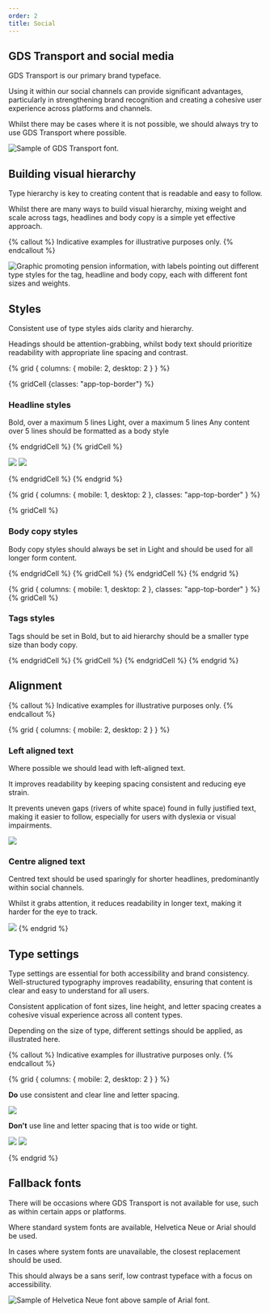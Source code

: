 ```yaml
---
order: 2
title: Social
---
```


## GDS Transport and social media

GDS Transport is our primary brand typeface.

Using it within our social channels can provide significant advantages, particularly in strengthening brand recognition and creating a cohesive user experience across platforms and channels.

Whilst there may be cases where it is not possible, we should always try to use GDS Transport where possible.

![Sample of GDS Transport font.](./gds-transport.svg)

## Building visual hierarchy

Type hierarchy is key to creating content that is readable and easy to follow.

Whilst there are many ways to build visual hierarchy, mixing weight and scale across tags, headlines and body copy is a simple yet effective approach.

{% callout %}
Indicative examples for illustrative purposes only.
{% endcallout %}

![Graphic promoting pension information, with labels pointing out different type styles for the tag, headline and body copy, each with different font sizes and weights.](./type-hierarchy.png)

## Styles

Consistent use of type styles aids clarity and hierarchy.

Headings should be attention-grabbing, whilst body text should prioritize readability with appropriate line spacing and contrast.

{% grid { columns: { mobile: 2, desktop: 2 } } %}

{% gridCell {classes: "app-top-border"} %}

### Headline styles

Bold, over a maximum 5 lines
Light, over a maximum 5 lines
Any content over 5 lines should be formatted as a body style

{% endgridCell %}
{% gridCell %}

![](./headline-styles.svg) ![](./headline-styles-light.svg)

{% endgridCell %}
{% endgrid %}

{% grid { columns: { mobile: 1, desktop: 2 }, classes: "app-top-border" } %}

{% gridCell %}

### Body copy styles

Body copy styles should always be set in Light and should be used for all longer form content.

{% endgridCell %}
{% gridCell %}
{% endgridCell %}
{% endgrid %}

{% grid { columns: { mobile: 1, desktop: 2 }, classes: "app-top-border" } %}
{% gridCell %}

### Tags styles

Tags should be set in Bold, but to aid hierarchy should be a smaller type size than body copy.

{% endgridCell %}
{% gridCell %}
{% endgridCell %}
{% endgrid %}

## Alignment

{% callout %}
Indicative examples for illustrative purposes only.
{% endcallout %}

{% grid { columns: { mobile: 2, desktop: 2 } } %}

<div class="app-top-border">

### Left aligned text

Where possible we should lead with left-aligned text.

It improves readability by keeping spacing consistent and reducing eye strain.

It prevents uneven gaps (rivers of white space) found in fully justified text, making it easier to follow, especially for users with dyslexia or visual impairments.

</div>

![](./left-aligned.png)

<div class="app-top-border">

### Centre aligned text

Centred text should be used sparingly for shorter headlines, predominantly within social channels.

Whilst it grabs attention, it reduces readability in longer text, making it harder for the eye to track.

</div>

![](./centre-aligned.png)
{% endgrid %}

## Type settings

Type settings are essential for both accessibility and brand consistency. Well-structured typography improves readability, ensuring that content is clear and easy to understand for all users.

Consistent application of font sizes, line height, and letter spacing creates a cohesive visual experience across all content types.

Depending on the size of type, different settings should be applied, as illustrated here.

{% callout %}
Indicative examples for illustrative purposes only.
{% endcallout %}

{% grid { columns: { mobile: 2, desktop: 2 } } %}

<div class="app-top-border">

**Do** use consistent and clear line and letter spacing.

</div>

![](./type-settings-do.svg)

<div class="app-top-border">

**Don't** use line and letter spacing that is too wide or tight.

</div>
<div>

![](./type-settings-dont-1.svg) ![](./type-settings-dont-2.svg)</div>

{% endgrid %}

## Fallback fonts

There will be occasions where GDS Transport is not available for use, such as within certain apps or platforms.

Where standard system fonts are available, Helvetica Neue or Arial should be used.

In cases where system fonts are unavailable, the closest replacement should be used.

This should always be a sans serif, low contrast typeface with a focus on accessibility.

![Sample of Helvetica Neue font above sample of Arial font.](./helvetica-neue-arial.svg)
